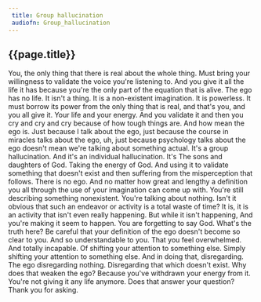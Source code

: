 ```yaml
---
 title: Group hallucination
 audiofn: Group_hallucination
---
```


## {{page.title}}

You, the only thing that there is real about the whole thing. Must bring
your willingness to validate the voice you're listening to. And you give
it all the life it has because you're the only part of the equation that
is alive. The ego has no life. It isn't a thing. It is a non-existent
imagination. It is powerless. It must borrow its power from the only
thing that is real, and that's you, and you all give it. Your life and
your energy. And you validate it and then you cry and cry and cry
because of how tough things are. And how mean the ego is. Just because I
talk about the ego, just because the course in miracles talks about the
ego, uh, just because psychology talks about the ego doesn't mean we're
talking about something actual. It's a group hallucination. And it's an
individual hallucination. It's The sons and daughters of God. Taking the
energy of God. And using it to validate something that doesn't exist and
then suffering from the misperception that follows. There is no ego. And
no matter how great and lengthy a definition you all through the use of
your imagination can come up with. You're still describing something
nonexistent. You're talking about nothing. Isn't it obvious that such an
endeavor or activity is a total waste of time? It is, it is an activity
that isn't even really happening. But while it isn't happening, And
you're making it seem to happen. You are forgetting to say God. What's
the truth here? Be careful that your definition of the ego doesn't
become so clear to you. And so understandable to you. That you feel
overwhelmed. And totally incapable. Of shifting your attention to
something else. Simply shifting your attention to something else. And in
doing that, disregarding. The ego disregarding nothing. Disregarding
that which doesn't exist. Why does that weaken the ego? Because you've
withdrawn your energy from it. You're not giving it any life anymore.
Does that answer your question? Thank you for asking.


